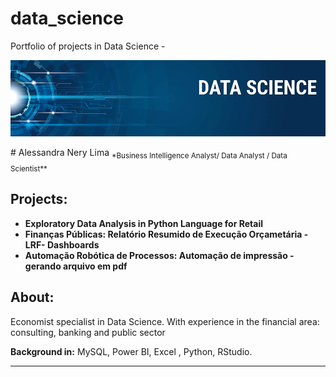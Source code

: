 # data_science
Portfolio of projects in Data Science
-<p align="center">
  <img src="banner.png" >
</p>
# Alessandra Nery Lima
<sub>*Business Intelligence Analyst/ Data Analyst / Data Scientist** </sub>

## Projects:

* **Exploratory Data Analysis in Python Language for Retail** 
* **Finanças Públicas: Relatório Resumido de Execução Orçametária -LRF- Dashboards**
* **Automação Robótica de Processos: Automação de impressão - gerando arquivo em pdf** 

## About:

Economist specialist in Data Science. With experience in the financial area: consulting, banking and public sector

**Background in:** MySQL, Power BI, Excel , Python, RStudio.

---
